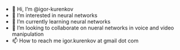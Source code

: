 - 👋 Hi, I’m @igor-kurenkov
- 👀 I’m interested in neural networks
- 🌱 I’m currently learning neural networks
- 💞️ I’m looking to collaborate on nueral networks in voice and video manipulation 
- 📫 How to reach me igor.kurenkov at gmail dot com

<!---
igor-kurenkov/igor-kurenkov is a ✨ special ✨ repository because its `README.md` (this file) appears on your GitHub profile.
You can click the Preview link to take a look at your changes.
--->
